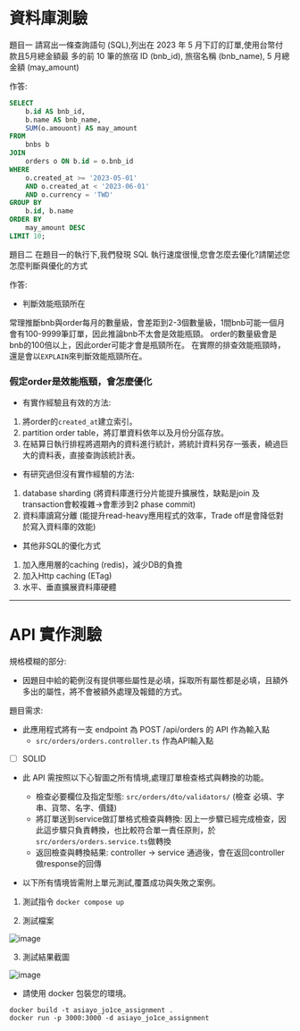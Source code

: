 # 資料庫測驗

題目一
請寫出一條查詢語句 (SQL),列出在 2023 年 5 月下訂的訂單,使用台幣付款且5月總金額最
多的前 10 筆的旅宿 ID (bnb_id), 旅宿名稱 (bnb_name), 5 月總金額 (may_amount)

作答:
```sql
SELECT 
    b.id AS bnb_id,
    b.name AS bnb_name,
    SUM(o.amouont) AS may_amount
FROM 
    bnbs b
JOIN 
    orders o ON b.id = o.bnb_id
WHERE 
    o.created_at >= '2023-05-01' 
    AND o.created_at < '2023-06-01'
    AND o.currency = 'TWD'
GROUP BY 
    b.id, b.name
ORDER BY 
    may_amount DESC
LIMIT 10;
```

題目二
在題目一的執行下,我們發現 SQL 執行速度很慢,您會怎麼去優化?請闡述您怎麼判斷與優化的方式

作答:
- 判斷效能瓶頸所在

常理推斷bnb與order每月的數量級，會差距到2-3個數量級，1間bnb可能一個月會有100-9999筆訂單，因此推論bnb不太會是效能瓶頸。
order的數量級會是bnb的100倍以上，因此order可能才會是瓶頸所在。
在實際的排查效能瓶頸時，還是會以`EXPLAIN`來判斷效能瓶頸所在。

### 假定order是效能瓶頸，會怎麼優化

- 有實作經驗且有效的方法:
1. 將order的`created_at`建立索引。
2. partition order table，將訂單資料依年以及月份分區存放。
3. 在結算日執行排程將週期內的資料進行統計，將統計資料另存一張表，繞過巨大的資料表，直接查詢該統計表。

- 有研究過但沒有實作經驗的方法:
1. database sharding (將資料庫進行分片能提升擴展性，缺點是join 及 transaction會較複雜->會牽涉到2 phase commit)
2. 資料庫讀寫分離 (能提升read-heavy應用程式的效率，Trade off是會降低對於寫入資料庫的效能)

- 其他非SQL的優化方式
1. 加入應用層的caching (redis)，減少DB的負擔
2. 加入Http caching (ETag)
3. 水平、垂直擴展資料庫硬體

----------

# API 實作測驗

規格模糊的部分:
- 因題目中給的範例沒有提供哪些屬性是必填，採取所有屬性都是必填，且額外多出的屬性，將不會被額外處理及報錯的方式。

題目需求: 
- 此應用程式將有一支 endpoint 為 POST /api/orders 的 API 作為輸入點
    - `src/orders/orders.controller.ts` 作為API輸入點
- [ ] SOLID
- 此 API 需按照以下心智圖之所有情境,處理訂單檢查格式與轉換的功能。
    - 檢查必要欄位及指定型態: `src/orders/dto/validators/` (檢查 必填、字串、貨幣、名字、價錢)
    - 將訂單送到service做訂單格式檢查與轉換: 因上一步驟已經完成檢查，因此這步驟只負責轉換，也比較符合單一責任原則，於`src/orders/orders.service.ts`做轉換
    - 返回檢查與轉換結果: controller -> service 通過後，會在返回controller做response的回傳

- 以下所有情境皆需附上單元測試,覆蓋成功與失敗之案例。

1. 測試指令 `docker compose up`

2. 測試檔案

![image](https://github.com/user-attachments/assets/ba8a11fd-2483-42b4-b570-b5f43b743452)

3. 測試結果截圖

![image](https://github.com/user-attachments/assets/4c5256f4-70ea-44a0-a838-bd9cfe03d9b9)


- 請使用 docker 包裝您的環境。
```
docker build -t asiayo_jo1ce_assignment .
docker run -p 3000:3000 -d asiayo_jo1ce_assignment
```
